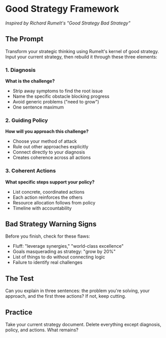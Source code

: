 # Good Strategy Framework

*Inspired by Richard Rumelt's "Good Strategy Bad Strategy"*

## The Prompt

Transform your strategic thinking using Rumelt's kernel of good strategy. Input your current strategy, then rebuild it through these three elements:

### 1. Diagnosis
**What is the challenge?**
- Strip away symptoms to find the root issue
- Name the specific obstacle blocking progress
- Avoid generic problems ("need to grow") 
- One sentence maximum

### 2. Guiding Policy
**How will you approach this challenge?**
- Choose your method of attack
- Rule out other approaches explicitly  
- Connect directly to your diagnosis
- Creates coherence across all actions

### 3. Coherent Actions
**What specific steps support your policy?**
- List concrete, coordinated actions
- Each action reinforces the others
- Resource allocation follows from policy
- Timeline with accountability

## Bad Strategy Warning Signs
Before you finish, check for these flaws:
- Fluff: "leverage synergies," "world-class excellence"
- Goals masquerading as strategy: "grow by 20%"
- List of things to do without connecting logic
- Failure to identify real challenges

## The Test
Can you explain in three sentences: the problem you're solving, your approach, and the first three actions? If not, keep cutting.

## Practice
Take your current strategy document. Delete everything except diagnosis, policy, and actions. What remains?